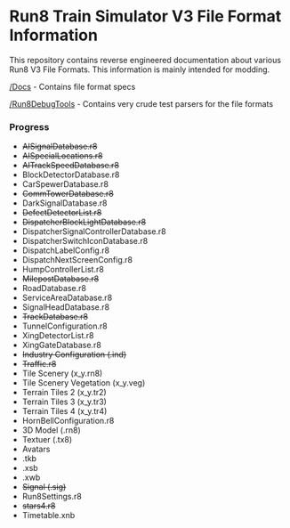 # Run8 Train Simulator V3 File Format Information

This repository contains reverse engineered documentation about various Run8 V3 File Formats. This information is mainly intended for modding.

[/Docs](/Docs) - Contains file format specs

[/Run8DebugTools](/Run8DebugTools) - Contains very crude test parsers for the file formats

### Progress

- ~~AISignalDatabase.r8~~
- ~~AISpecialLocations.r8~~
- ~~AITrackSpeedDatabase.r8~~
- BlockDetectorDatabase.r8
- CarSpewerDatabase.r8
- ~~CommTowerDatabase.r8~~
- DarkSignalDatabase.r8
- ~~DefectDetectorList.r8~~
- ~~DispatcherBlockLightDatabase.r8~~
- DispatcherSignalControllerDatabase.r8
- DispatcherSwitchIconDatabase.r8
- DispatchLabelConfig.r8
- DispatchNextScreenConfig.r8
- HumpControllerList.r8
- ~~MilepostDatabase.r8~~
- RoadDatabase.r8
- ServiceAreaDatabase.r8
- SignalHeadDatabase.r8
- ~~TrackDatabase.r8~~
- TunnelConfiguration.r8
- XingDetectorList.r8
- XingGateDatabase.r8
- ~~Industry Configuration (.ind)~~
- ~~Traffic.r8~~
- Tile Scenery (x_y.rn8)
- Tile Scenery Vegetation (x_y.veg)
- Terrain Tiles 2 (x_y.tr2)
- Terrain Tiles 3 (x_y.tr3)
- Terrain Tiles 4 (x_y.tr4)
- HornBellConfiguration.r8
- 3D Model (.rn8)
- Textuer (.tx8)
- Avatars
- .tkb
- .xsb
- .xwb
- ~~Signal (.sig)~~
- Run8Settings.r8
- ~~stars4.r8~~
- Timetable.xnb
